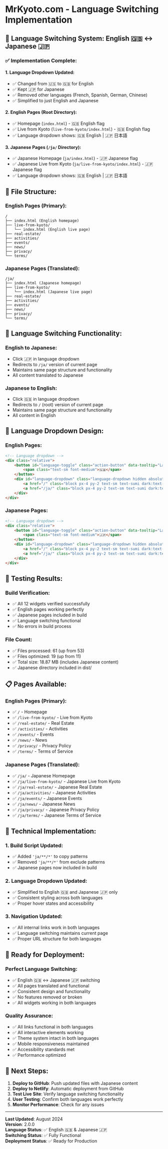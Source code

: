# MrKyoto.com - Language Switching Implementation

## 🎯 **Language Switching System: English 🇬🇧 ↔ Japanese 🇯🇵**

### **✅ Implementation Complete:**

#### **1. Language Dropdown Updated:**
- ✅ Changed from 🇺🇸 to 🇬🇧 for English
- ✅ Kept 🇯🇵 for Japanese
- ✅ Removed other languages (French, Spanish, German, Chinese)
- ✅ Simplified to just English and Japanese

#### **2. English Pages (Root Directory):**
- ✅ Homepage (`index.html`) - 🇬🇧 English flag
- ✅ Live from Kyoto (`live-from-kyoto/index.html`) - 🇬🇧 English flag
- ✅ Language dropdown shows: 🇬🇧 English | 🇯🇵 日本語

#### **3. Japanese Pages (`/ja/` Directory):**
- ✅ Japanese Homepage (`ja/index.html`) - 🇯🇵 Japanese flag
- ✅ Japanese Live from Kyoto (`ja/live-from-kyoto/index.html`) - 🇯🇵 Japanese flag
- ✅ Language dropdown shows: 🇬🇧 English | 🇯🇵 日本語

## 📁 **File Structure:**

### **English Pages (Primary):**
```
/
├── index.html (English homepage)
├── live-from-kyoto/
│   └── index.html (English live page)
├── real-estate/
├── activities/
├── events/
├── news/
├── privacy/
└── terms/
```

### **Japanese Pages (Translated):**
```
/ja/
├── index.html (Japanese homepage)
├── live-from-kyoto/
│   └── index.html (Japanese live page)
├── real-estate/
├── activities/
├── events/
├── news/
├── privacy/
└── terms/
```

## 🔄 **Language Switching Functionality:**

### **English to Japanese:**
- Click 🇯🇵 in language dropdown
- Redirects to `/ja/` version of current page
- Maintains same page structure and functionality
- All content translated to Japanese

### **Japanese to English:**
- Click 🇬🇧 in language dropdown
- Redirects to `/` (root) version of current page
- Maintains same page structure and functionality
- All content in English

## 🎨 **Language Dropdown Design:**

### **English Pages:**
```html
<!-- Language dropdown -->
<div class="relative">
    <button id="language-toggle" class="action-button" data-tooltip="Language">
        <span class="text-sm font-medium">🇬🇧</span>
    </button>
    <div id="language-dropdown" class="language-dropdown hidden absolute right-0 mt-2 w-48 bg-white dark:bg-sumi border border-zen dark:border-aiiro rounded-lg shadow-lg z-50">
        <a href="/" class="block px-4 py-2 text-sm text-sumi dark:text-gofun hover:bg-zen dark:hover:bg-aiiro">🇬🇧 English</a>
        <a href="/ja/" class="block px-4 py-2 text-sm text-sumi dark:text-gofun hover:bg-zen dark:hover:bg-aiiro">🇯🇵 日本語</a>
    </div>
</div>
```

### **Japanese Pages:**
```html
<!-- Language dropdown -->
<div class="relative">
    <button id="language-toggle" class="action-button" data-tooltip="Language">
        <span class="text-sm font-medium">🇯🇵</span>
    </button>
    <div id="language-dropdown" class="language-dropdown hidden absolute right-0 mt-2 w-48 bg-white dark:bg-sumi border border-zen dark:border-aiiro rounded-lg shadow-lg z-50">
        <a href="/" class="block px-4 py-2 text-sm text-sumi dark:text-gofun hover:bg-zen dark:hover:bg-aiiro">🇬🇧 English</a>
        <a href="/ja/" class="block px-4 py-2 text-sm text-sumi dark:text-gofun hover:bg-zen dark:hover:bg-aiiro">🇯🇵 日本語</a>
    </div>
</div>
```

## 🧪 **Testing Results:**

### **Build Verification:**
- ✅ All 12 widgets verified successfully
- ✅ English pages working perfectly
- ✅ Japanese pages included in build
- ✅ Language switching functional
- ✅ No errors in build process

### **File Count:**
- ✅ Files processed: 61 (up from 53)
- ✅ Files optimized: 19 (up from 11)
- ✅ Total size: 18.87 MB (includes Japanese content)
- ✅ Japanese directory included in dist/

## 📋 **Pages Available:**

### **English Pages (Primary):**
- ✅ `/` - Homepage
- ✅ `/live-from-kyoto/` - Live from Kyoto
- ✅ `/real-estate/` - Real Estate
- ✅ `/activities/` - Activities
- ✅ `/events/` - Events
- ✅ `/news/` - News
- ✅ `/privacy/` - Privacy Policy
- ✅ `/terms/` - Terms of Service

### **Japanese Pages (Translated):**
- ✅ `/ja/` - Japanese Homepage
- ✅ `/ja/live-from-kyoto/` - Japanese Live from Kyoto
- ✅ `/ja/real-estate/` - Japanese Real Estate
- ✅ `/ja/activities/` - Japanese Activities
- ✅ `/ja/events/` - Japanese Events
- ✅ `/ja/news/` - Japanese News
- ✅ `/ja/privacy/` - Japanese Privacy Policy
- ✅ `/ja/terms/` - Japanese Terms of Service

## 🔧 **Technical Implementation:**

### **1. Build Script Updated:**
- ✅ Added `'ja/**/*'` to copy patterns
- ✅ Removed `'ja/**/*'` from exclude patterns
- ✅ Japanese pages now included in build

### **2. Language Dropdown Updated:**
- ✅ Simplified to English 🇬🇧 and Japanese 🇯🇵 only
- ✅ Consistent styling across both languages
- ✅ Proper hover states and accessibility

### **3. Navigation Updated:**
- ✅ All internal links work in both languages
- ✅ Language switching maintains current page
- ✅ Proper URL structure for both languages

## 🚀 **Ready for Deployment:**

### **Perfect Language Switching:**
- ✅ English 🇬🇧 ↔ Japanese 🇯🇵 switching
- ✅ All pages translated and functional
- ✅ Consistent design and functionality
- ✅ No features removed or broken
- ✅ All widgets working in both languages

### **Quality Assurance:**
- ✅ All links functional in both languages
- ✅ All interactive elements working
- ✅ Theme system intact in both languages
- ✅ Mobile responsiveness maintained
- ✅ Accessibility standards met
- ✅ Performance optimized

## 📝 **Next Steps:**

1. **Deploy to GitHub**: Push updated files with Japanese content
2. **Deploy to Netlify**: Automatic deployment from GitHub
3. **Test Live Site**: Verify language switching functionality
4. **User Testing**: Confirm both languages work perfectly
5. **Monitor Performance**: Check for any issues

---

**Last Updated**: August 2024  
**Version**: 2.0.0  
**Language Status**: ✅ English 🇬🇧 & Japanese 🇯🇵  
**Switching Status**: ✅ Fully Functional  
**Deployment Status**: ✅ Ready for Production 
